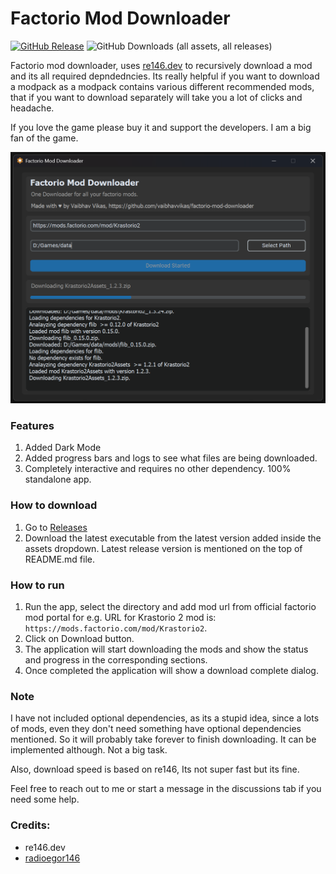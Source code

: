 # Factorio Mod Downloader

[![GitHub Release](https://img.shields.io/github/v/release/vaibhavvikas/factorio-mod-downloader)](https://github.com/vaibhavvikas/factorio-mod-downloader/releases)
![GitHub Downloads (all assets, all releases)](https://img.shields.io/github/downloads/vaibhavvikas/factorio-mod-downloader/total)

Factorio mod downloader, uses [re146.dev](https://re146.dev/factorio/mods) to recursively download a mod and its all required depndedncies. Its really helpful if you want to download a modpack as a modpack contains various different recommended mods, that if you want to download separately will take you a lot of clicks and headache.

If you love the game please buy it and support the developers. I am a big fan of the game.

![Factorio Mod Downloader](factorio_mod_downloader.png)


### Features
1. Added Dark Mode
2. Added progress bars and logs to see what files are being downloaded.
3. Completely interactive and requires no other dependency. 100% standalone app.


### How to download
1. Go to [Releases](https://github.com/vaibhavvikas/factorio-mod-downloader/releases)
2. Download the latest executable from the latest version added inside the assets dropdown. Latest release version is mentioned on the top of README.md file.


### How to run
1. Run the app, select the directory and add mod url from official factorio mod portal for e.g. URL for Krastorio 2 mod is: `https://mods.factorio.com/mod/Krastorio2`.
2. Click on Download button.
3. The application will start downloading the mods and show the status and progress in the corresponding sections.
4. Once completed the application will show a download complete dialog.

### Note
I have not included optional dependencies, as its a stupid idea, since a lots of mods, even they don't need something have optional dependencies mentioned. So it will probably take forever to finish downloading. It can be implemented although. Not a big task.

Also, download speed is based on re146, Its not super fast but its fine.

Feel free to reach out to me or start a message in the discussions tab if you need some help. 

### Credits:
- re146.dev
- [radioegor146](https://github.com/radioegor146)

